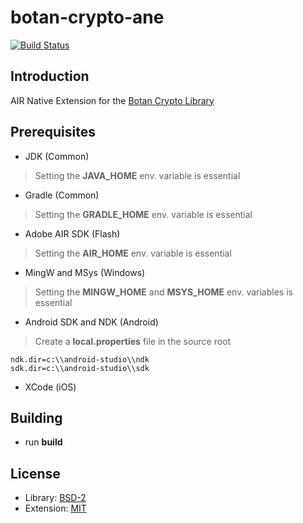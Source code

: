 botan-crypto-ane
================

[![Build Status](https://travis-ci.org/ane-community/botan-crypto-ane.png?branch=master)](https://travis-ci.org/ane-community/botan-crypto-ane)

## Introduction

AIR Native Extension for the [Botan Crypto Library](http://botan.randombit.net/)

## Prerequisites

* JDK (Common)

> Setting the **JAVA_HOME** env. variable is essential

* Gradle (Common)

> Setting the **GRADLE_HOME** env. variable is essential

* Adobe AIR SDK (Flash)

> Setting the **AIR_HOME** env. variable is essential

* MingW and MSys (Windows)

> Setting the **MINGW_HOME** and **MSYS_HOME** env. variables is essential

* Android SDK and NDK (Android)

> Create a **local.properties** file in the source root

    ndk.dir=c:\\android-studio\\ndk
    sdk.dir=c:\\android-studio\\sdk

* XCode (iOS)

## Building

* run **build**

## License

* Library: [BSD-2](http://botan.randombit.net/license.html)
* Extension: [MIT](http://opensource.org/licenses/MIT)
